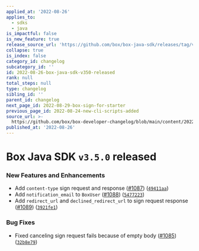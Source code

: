 ```yaml
---
applied_at: '2022-08-26'
applies_to:
  - sdks
  - java
is_impactful: false
is_new_feature: true
release_source_url: 'https://github.com/box/box-java-sdk/releases/tag/v3.5.0'
collapse: true
is_index: false
category_id: changelog
subcategory_id: ''
id: 2022-08-26-box-java-sdk-v350-released
rank: null
total_steps: null
type: changelog
sibling_id: ''
parent_id: changelog
next_page_id: 2022-08-29-box-sign-for-starter
previous_page_id: 2022-08-24-new-cli-scripts-added
source_url: >-
  https://github.com/box/box-developer-changelog/blob/main/content/2022/08-26-box-java-sdk-v350-released.md
published_at: '2022-08-26'
---
```

# Box Java SDK `v3.5.0` released

### New Features and Enhancements

* Add `content-type` sign request and response ([#1087][1]) ([`49411aa`][2])
* Add `notification_email` to `BoxUser` ([#1088][3]) ([`5477223`][4])
* Add `redirect_url` and `declined_redirect_url` to sign request response ([#1089][5]) ([`3921fe1`][6])

### Bug Fixes

* Fixed canceling sign request fails because of empty body ([#1085][7]) ([`32b8e79`][8])

[1]: https://github.com/box/box-java-sdk/issues/1087

[2]: https://github.com/box/box-java-sdk/commit/49411aaeea6d3ff8de10e3fbc3c60bba1bc54748

[3]: https://github.com/box/box-java-sdk/issues/1088

[4]: https://github.com/box/box-java-sdk/commit/547722347a920ba11e5fff7a8df5201720af815a

[5]: https://github.com/box/box-java-sdk/issues/1089

[6]: https://github.com/box/box-java-sdk/commit/3921fe1a4a6249146a8dd2f22e15801846bc073b

[7]: https://github.com/box/box-java-sdk/issues/1085

[8]: https://github.com/box/box-java-sdk/commit/32b8e79ebc8995ab933c32d28c3e2f17d9627a70